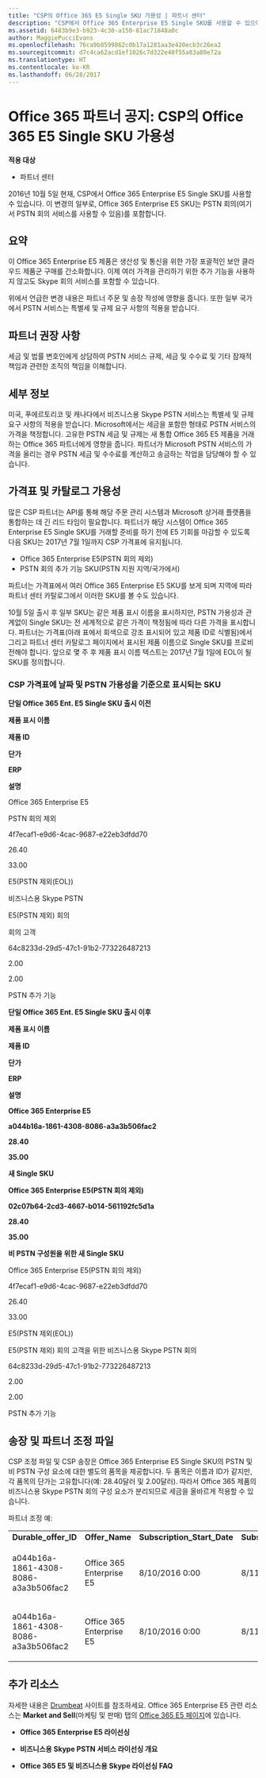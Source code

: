 ```yaml
---
title: "CSP의 Office 365 E5 Single SKU 가용성 | 파트너 센터"
description: "CSP에서 Office 365 Enterprise E5 Single SKU를 사용할 수 있으며 이 SKU는 PSTN 회의를 포함합니다."
ms.assetid: 6483b9e3-b923-4c30-a150-81ac71848a0c
author: MaggiePucciEvans
ms.openlocfilehash: 76ca9b8599862c0b17a1281aa3e420ecb3c26ea2
ms.sourcegitcommit: d7c4ca62acd1ef1026c7d322e40f55a83a80e72a
ms.translationtype: HT
ms.contentlocale: ko-KR
ms.lasthandoff: 06/28/2017
---
```

# <a name="office-365-partner-advisory-office-365-e5-single-sku-availability-in-csp"></a>Office 365 파트너 공지: CSP의 Office 365 E5 Single SKU 가용성

**적용 대상**

-  파트너 센터

2016년 10월 5일 현재, CSP에서 Office 365 Enterprise E5 Single SKU를 사용할 수 있습니다. 이 변경의 일부로, Office 365 Enterprise E5 SKU는 PSTN 회의(여기서 PSTN 회의 서비스를 사용할 수 있음)를 포함합니다.

## <a name="summary"></a>요약


이 Office 365 Enterprise E5 제품은 생산성 및 통신을 위한 가장 포괄적인 보안 클라우드 제품군 구매를 간소화합니다. 이제 여러 가격을 관리하기 위한 추가 기능을 사용하지 않고도 Skype 회의 서비스를 포함할 수 있습니다.

위에서 언급한 변경 내용은 파트너 주문 및 송장 작성에 영향을 줍니다. 또한 일부 국가에서 PSTN 서비스는 특별세 및 규제 요구 사항의 적용을 받습니다.

## <a name="partner-recommendations"></a>파트너 권장 사항


세금 및 법률 변호인에게 상담하여 PSTN 서비스 규제, 세금 및 수수료 및 기타 잠재적 책임과 관련한 조직의 책임을 이해합니다.

## <a name="details"></a>세부 정보


미국, 푸에르토리코 및 캐나다에서 비즈니스용 Skype PSTN 서비스는 특별세 및 규제 요구 사항의 적용을 받습니다. Microsoft에서는 세금을 포함한 형태로 PSTN 서비스의 가격을 책정합니다. 고유한 PSTN 세금 및 규제는 새 통합 Office 365 E5 제품을 거래하는 Office 365 파트너에게 영향을 줍니다. 파트너가 Microsoft PSTN 서비스의 가격을 올리는 경우 PSTN 세금 및 수수료를 계산하고 송금하는 작업을 담당해야 할 수 있습니다.

## <a name="price-list-and-catalog-availability"></a>가격표 및 카탈로그 가용성


많은 CSP 파트너는 API를 통해 해당 주문 관리 시스템과 Microsoft 상거래 플랫폼을 통합하는 데 긴 리드 타임이 필요합니다. 파트너가 해당 시스템이 Office 365 Enterprise E5 Single SKU를 거래할 준비를 하기 전에 E5 기회를 마감할 수 있도록 다음 SKU는 2017년 7월 1일까지 CSP 가격표에 유지됩니다. 

-   Office 365 Enterprise E5(PSTN 회의 제외)
-   PSTN 회의 추가 기능 SKU(PSTN 지원 지역/국가에서)

파트너는 가격표에서 여러 Office 365 Enterprise E5 SKU를 보게 되며 지역에 따라 파트너 센터 카탈로그에서 이러한 SKU를 볼 수도 있습니다.

10월 5일 출시 후 일부 SKU는 같은 제품 표시 이름을 표시하지만, PSTN 가용성과 관계없이 Single SKU는 전 세계적으로 같은 가격이 책정됨에 따라 다른 가격을 표시합니다. 파트너는 가격표(아래 표에서 회색으로 강조 표시되어 있고 제품 ID로 식별됨)에서 그리고 파트너 센터 카탈로그 페이지에서 표시된 제품 이름으로 Single SKU를 프로비전해야 합니다. 앞으로 몇 주 후 제품 표시 이름 텍스트는 2017년 7월 1일에 EOL이 될 SKU를 정의합니다.

### <a name="skus-appearing-on-the-csp-price-list-by-date-and-pstn-availability"></a>CSP 가격표에 날짜 및 PSTN 가용성을 기준으로 표시되는 SKU

**단일 Office 365 Ent. E5 Single SKU 출시 이전**

**제품 표시 이름**

**제품 ID**

**단가**


**ERP**

**설명**

Office 365 Enterprise E5

PSTN 회의 제외

4f7ecaf1-e9d6-4cac-9687-e22eb3dfdd70

26.40

33.00

E5(PSTN 제외(EOL))

비즈니스용 Skype PSTN

E5(PSTN 제외) 회의

회의 고객

64c8233d-29d5-47c1-91b2-773226487213

2.00

2.00

PSTN 추가 기능

 

**단일 Office 365 Ent. E5 Single SKU 출시 이후**

**제품 표시 이름**

**제품 ID**

**단가**

**ERP**

**설명**

**Office 365 Enterprise E5**

**a044b16a-1861-4308-8086-a3a3b506fac2**

**28.40**

**35.00**

**새 Single SKU**

**Office 365 Enterprise E5(PSTN 회의 제외)**

**02c07b64-2cd3-4667-b014-561192fc5d1a**

**28.40**

**35.00**

**비 PSTN 구성원을 위한 새 Single SKU**

Office 365 Enterprise E5(PSTN 회의 제외)

4f7ecaf1-e9d6-4cac-9687-e22eb3dfdd70

26.40

33.00

E5(PSTN 제외(EOL))

E5(PSTN 제외) 회의 고객을 위한 비즈니스용 Skype PSTN 회의

64c8233d-29d5-47c1-91b2-773226487213

2.00

2.00

PSTN 추가 기능

 

## <a href="" id="invoices-and-partner-reconciliation-files-"></a>송장 및 파트너 조정 파일


CSP 조정 파일 및 CSP 송장은 Office 365 Enterprise E5 Single SKU의 PSTN 및 비 PSTN 구성 요소에 대한 별도의 품목을 제공합니다. 두 품목은 이름과 ID가 같지만, 각 품목의 단가는 고유합니다(예: 28.40달러 및 2.00달러). 따라서 Office 365 제품의 비즈니스용 Skype PSTN 회의 구성 요소가 분리되므로 세금을 올바르게 적용할 수 있습니다.

파트너 조정 예:

<table>
<colgroup>
<col width="12%" />
<col width="12%" />
<col width="12%" />
<col width="12%" />
<col width="12%" />
<col width="12%" />
<col width="12%" />
<col width="12%" />
</colgroup>
<tbody>
<tr class="odd">
<td><strong>Durable_offer_ID</strong></td>
<td><strong>Offer_Name</strong></td>
<td><strong>Subscription_Start_Date</strong></td>
<td><strong>Subscription_End_Date</strong></td>
<td><strong>Charge_Start_Date</strong></td>
<td><strong>Charge_End_Date</strong></td>
<td><strong>Charge_Type</strong></td>
<td><strong>Unit_Price</strong></td>
</tr>
<tr class="even">
<td><p>a044b16a-1861-4308-8086-a3a3b506fac2</p></td>
<td><p>Office 365 Enterprise E5</p></td>
<td><p>8/10/2016 0:00</p></td>
<td><p>8/11/2016 0:00</p></td>
<td><p>8/11/2016 0:00</p></td>
<td><p>9/10/2016 0:00</p></td>
<td><p>주기 수수료</p></td>
<td><p>28.40</p></td>
</tr>
<tr class="odd">
<td><p>a044b16a-1861-4308-8086-a3a3b506fac2</p></td>
<td><p>Office 365 Enterprise E5</p></td>
<td><p>8/10/2016 0:00</p></td>
<td><p>8/11/2016 0:00</p></td>
<td><p>8/11/2016 0:00</p></td>
<td><p>9/10/2016 0:00</p></td>
<td><p>주기 수수료</p></td>
<td><p>2.00</p></td>
</tr>
</tbody>
</table>

 

## <a name="additional-resources"></a>추가 리소스


자세한 내용은 [Drumbeat](https://drumbeat.office.com/Pages/home2016.aspx) 사이트를 참조하세요. Office 365 Enterprise E5 관련 리소스는 **Market and Sell**(마케팅 및 판매) 탭의 [Office 365 E5 페이지](https://drumbeat.office.com/partner/pages/e5.aspx)에 있습니다.

-   **Office 365 Enterprise E5 라이선싱**

-   **비즈니스용 Skype PSTN 서비스 라이선싱 개요**

-   **Office 365 E5 및 비즈니스용 Skype 라이선싱 FAQ**

 

 



